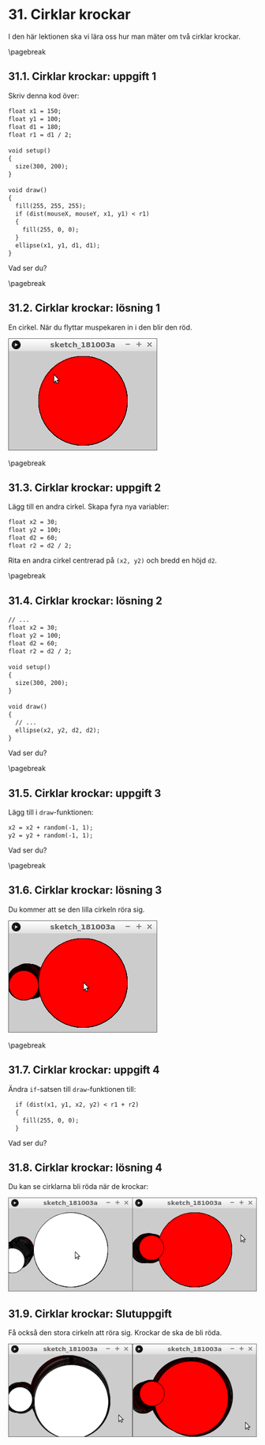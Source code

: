 # 31. Cirklar krockar

I den här lektionen ska vi lära oss hur man mäter om två cirklar krockar.

\pagebreak

## 31.1. Cirklar krockar: uppgift 1

Skriv denna kod över:

```processing
float x1 = 150;
float y1 = 100;
float d1 = 180;
float r1 = d1 / 2;

void setup()
{
  size(300, 200);
}

void draw()
{
  fill(255, 255, 255);
  if (dist(mouseX, mouseY, x1, y1) < r1)
  {
    fill(255, 0, 0);  
  }
  ellipse(x1, y1, d1, d1);  
}
```

Vad ser du?

\pagebreak

## 31.2. Cirklar krockar: lösning 1

En cirkel. När du flyttar muspekaren in i den blir den röd.

![](cirklar_krockar_1.png)

\pagebreak

## 31.3. Cirklar krockar: uppgift 2

Lägg till en andra cirkel.
Skapa fyra nya variabler:

```
float x2 = 30;
float y2 = 100;
float d2 = 60;
float r2 = d2 / 2;
```

Rita en andra cirkel centrerad på `(x2, y2)` och bredd en
höjd `d2`.

\pagebreak

## 31.4. Cirklar krockar: lösning 2

```processing
// ...
float x2 = 30;
float y2 = 100;
float d2 = 60;
float r2 = d2 / 2;

void setup()
{
  size(300, 200);
}

void draw()
{
  // ...
  ellipse(x2, y2, d2, d2);  
}
```

Vad ser du?

\pagebreak

## 31.5. Cirklar krockar: uppgift 3

Lägg till i `draw`-funktionen:

```processing
x2 = x2 + random(-1, 1);
y2 = y2 + random(-1, 1);
```

Vad ser du?

\pagebreak

## 31.6. Cirklar krockar: lösning 3

Du kommer att se den lilla cirkeln röra sig.

![](cirklar_krockar_3.png)

\pagebreak

## 31.7. Cirklar krockar: uppgift 4

Ändra `if`-satsen till `draw`-funktionen till:

```processing
  if (dist(x1, y1, x2, y2) < r1 + r2)
  {
    fill(255, 0, 0);  
  }
```

Vad ser du?

## 31.8. Cirklar krockar: lösning 4

Du kan se cirklarna bli röda när de krockar:

![](cirklar_krockar_4.png)

## 31.9. Cirklar krockar: Slutuppgift

Få också den stora cirkeln att röra sig. Krockar de ska de bli röda.

![](cirklar_krockar_slutuppgift.png)

